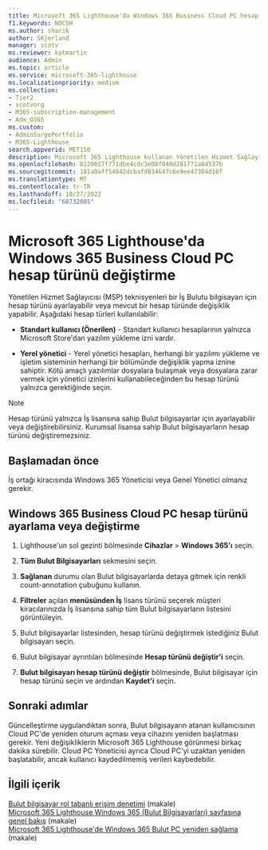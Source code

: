 ```yaml
---
title: Microsoft 365 Lighthouse'da Windows 365 Business Cloud PC hesap türünü değiştirme
f1.keywords: NOCSH
ms.author: sharik
author: SKjerland
manager: scotv
ms.reviewer: katmartin
audience: Admin
ms.topic: article
ms.service: microsoft-365-lighthouse
ms.localizationpriority: medium
ms.collection:
- Tier2
- scotvorg
- M365-subscription-management
- Adm_O365
ms.custom:
- AdminSurgePortfolio
- M365-Lighthouse
search.appverid: MET150
description: Microsoft 365 Lighthouse kullanan Yönetilen Hizmet Sağlayıcıları (MSP) için Windows 365 Business Cloud PC hesap türünü ayarlamayı veya değiştirmeyi öğrenin.
ms.openlocfilehash: 8220027f771dbe4cdc3e08f040d281f71a84537b
ms.sourcegitcommit: 181a0aff54842dcbafd834647c6e9ee47304d10f
ms.translationtype: MT
ms.contentlocale: tr-TR
ms.lasthandoff: 10/27/2022
ms.locfileid: "68732085"
---
```

# <a name="change-a-windows-365-business-cloud-pc-account-type-in-microsoft-365-lighthouse"></a>Microsoft 365 Lighthouse'da Windows 365 Business Cloud PC hesap türünü değiştirme

Yönetilen Hizmet Sağlayıcısı (MSP) teknisyenleri bir İş Bulutu bilgisayarı için hesap türünü ayarlayabilir veya mevcut bir hesap türünde değişiklik yapabilir. Aşağıdaki hesap türleri kullanılabilir:

- **Standart kullanıcı (Önerilen)** - Standart kullanıcı hesaplarının yalnızca Microsoft Store'dan yazılım yükleme izni vardır.

- **Yerel yönetici** - Yerel yönetici hesapları, herhangi bir yazılımı yükleme ve işletim sisteminin herhangi bir bölümünde değişiklik yapma iznine sahiptir. Kötü amaçlı yazılımlar dosyalara bulaşmak veya dosyalara zarar vermek için yönetici izinlerini kullanabileceğinden bu hesap türünü yalnızca gerektiğinde seçin.

> [!NOTE]
> Hesap türünü yalnızca İş lisansına sahip Bulut bilgisayarlar için ayarlayabilir veya değiştirebilirsiniz. Kurumsal lisansa sahip Bulut bilgisayarların hesap türünü değiştiremezsiniz.

## <a name="before-you-begin"></a>Başlamadan önce 

İş ortağı kiracısında Windows 365 Yöneticisi veya Genel Yönetici olmanız gerekir.

## <a name="set-or-change-a-windows-365-business-cloud-pc-account-type"></a>Windows 365 Business Cloud PC hesap türünü ayarlama veya değiştirme

1.  Lighthouse'un sol gezinti bölmesinde **Cihazlar** >  **Windows 365'ı** seçin.

2.  **Tüm Bulut Bilgisayarları** sekmesini seçin.

3.  **Sağlanan** durumu olan Bulut bilgisayarlarda detaya gitmek için renkli count-annotation çubuğunu kullanın.

4.  **Filtreler** açılan **menüsünden İş** lisans türünü seçerek müşteri kiracılarınızda İş lisansına sahip tüm Bulut bilgisayarların listesini görüntüleyin.

5.  Bulut bilgisayarlar listesinden, hesap türünü değiştirmek istediğiniz Bulut bilgisayarı seçin.

6.  Bulut bilgisayar ayrıntıları bölmesinde **Hesap türünü değiştir'i** seçin.

7.  **Bulut bilgisayarı hesap türünü değiştir** bölmesinde, Bulut bilgisayar için hesap türünü seçin ve ardından **Kaydet'i** seçin.

## <a name="next-steps"></a>Sonraki adımlar

Güncelleştirme uygulandıktan sonra, Bulut bilgisayarın atanan kullanıcısının Cloud PC'de yeniden oturum açması veya cihazını yeniden başlatması gerekir. Yeni değişikliklerin Microsoft 365 Lighthouse görünmesi birkaç dakika sürebilir. Cloud PC Yöneticisi ayrıca Cloud PC'yi uzaktan yeniden başlatabilir, ancak kullanıcı kaydedilmemiş verileri kaybedebilir.

## <a name="related-content"></a>İlgili içerik

[Bulut bilgisayar rol tabanlı erişim denetimi](/windows-365/enterprise/role-based-access) (makale)\
[Microsoft 365 Lighthouse Windows 365 (Bulut Bilgisayarları) sayfasına genel bakış](m365-lighthouse-win365-page-overview.md) (makale)\
[Microsoft 365 Lighthouse'de Windows 365 Bulut PC yeniden sağlama](m365-lighthouse-reprovision-cloudpc.md) (makale)
